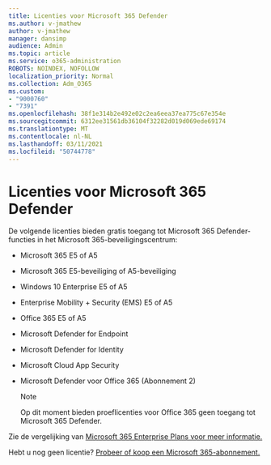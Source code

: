 ```yaml
---
title: Licenties voor Microsoft 365 Defender
ms.author: v-jmathew
author: v-jmathew
manager: dansimp
audience: Admin
ms.topic: article
ms.service: o365-administration
ROBOTS: NOINDEX, NOFOLLOW
localization_priority: Normal
ms.collection: Adm_O365
ms.custom:
- "9000760"
- "7391"
ms.openlocfilehash: 38f1e314b2e492e02c2ea6eea37ea775c67e354e
ms.sourcegitcommit: 6312ee31561db36104f32282d019d069ede69174
ms.translationtype: MT
ms.contentlocale: nl-NL
ms.lasthandoff: 03/11/2021
ms.locfileid: "50744778"
---
```

# <a name="licenses-for-microsoft-365-defender"></a>Licenties voor Microsoft 365 Defender

De volgende licenties bieden gratis toegang tot Microsoft 365 Defender-functies in het Microsoft 365-beveiligingscentrum:

- Microsoft 365 E5 of A5
- Microsoft 365 E5-beveiliging of A5-beveiliging
- Windows 10 Enterprise E5 of A5
- Enterprise Mobility + Security (EMS) E5 of A5
- Office 365 E5 of A5
- Microsoft Defender for Endpoint
- Microsoft Defender for Identity
- Microsoft Cloud App Security
- Microsoft Defender voor Office 365 (Abonnement 2)

    > [!NOTE]
    > Op dit moment bieden proeflicenties voor Office 365 geen toegang tot Microsoft 365 Defender.

Zie de vergelijking van [Microsoft 365 Enterprise Plans voor meer informatie.](https://go.microsoft.com/fwlink/?linkid=2143458)

Hebt u nog geen licentie? [Probeer of koop een Microsoft 365-abonnement.](https://go.microsoft.com/fwlink/?linkid=2143625)
